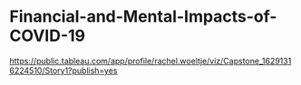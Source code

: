 # Financial-and-Mental-Impacts-of-COVID-19

https://public.tableau.com/app/profile/rachel.woeltje/viz/Capstone_16291316224510/Story1?publish=yes
